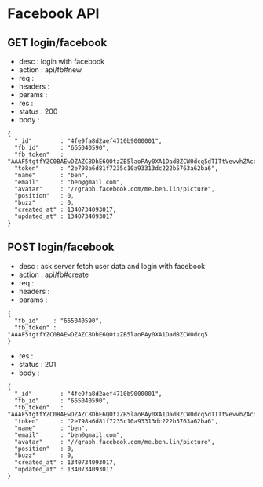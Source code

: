 # Facebook API

## GET login/facebook

- desc    : login with facebook
- action  : api/fb#new
- req     :
- headers :
- params  :
- res     :
- status  : 200
- body    :

<!---->

    {
      "_id"        : "4fe9fa8d2aef4710b9000001",
      "fb_id"      : "665040590",
      "fb_token"   : "AAAF5tgtfYZC0BAEwDZAZC8DhE6QOtzZB5laoPAy0XA1DadBZCW0dcq5dTITtVevvhZAcoRNwPXbjy1g3aJZBUgPqqdpWvL1FyX5YHgTYPevvgZDZD",
      "token"      : "2e798a6d81f7235c10a93313dc222b5763a62ba6",
      "name"       : "ben",
      "email"      : "ben@gmail.com",
      "avatar"     : "//graph.facebook.com/me.ben.lin/picture",
      "position"   : 0,
      "buzz"       : 0,
      "created_at" : 1340734093017,
      "updated_at" : 1340734093017
    }



## POST login/facebook

- desc    : ask server fetch user data and login with facebook
- action  : api/fb#create
- req     :
- headers :
- params  :

<!---->

    {
      "fb_id"    : "665040590",
      "fb_token" : "AAAF5tgtfYZC0BAEwDZAZC8DhE6QOtzZB5laoPAy0XA1DadBZCW0dcq5
    }

- res    :
- status : 201
- body   :

<!---->

    {
      "_id"        : "4fe9fa8d2aef4710b9000001",
      "fb_id"      : "665040590",
      "fb_token"   : "AAAF5tgtfYZC0BAEwDZAZC8DhE6QOtzZB5laoPAy0XA1DadBZCW0dcq5dTITtVevvhZAcoRNwPXbjy1g3aJZBUgPqqdpWvL1FyX5YHgTYPevvgZDZD",
      "token"      : "2e798a6d81f7235c10a93313dc222b5763a62ba6",
      "name"       : "ben",
      "email"      : "ben@gmail.com",
      "avatar"     : "//graph.facebook.com/me.ben.lin/picture",
      "position"   : 0,
      "buzz"       : 0,
      "created_at" : 1340734093017,
      "updated_at" : 1340734093017
    }
